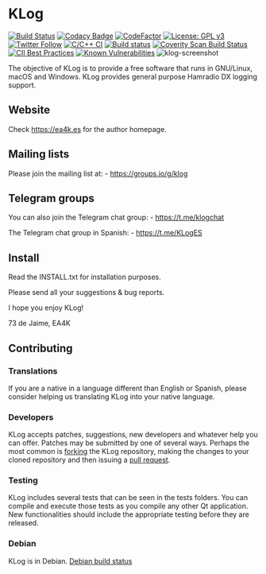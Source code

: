 # KLog
[![Build Status](https://app.travis-ci.com/ea4k/klog.svg?branch=master)](https://travis-ci.com/github/ea4k/klog)
[![Codacy Badge](https://app.codacy.com/project/badge/Grade/127fac70ffe649438bd323caa61f7153)](https://www.codacy.com/gh/ea4k/klog/dashboard?utm_source=github.com&amp;utm_medium=referral&amp;utm_content=ea4k/klog&amp;utm_campaign=Badge_Grade)
[![CodeFactor](https://www.codefactor.io/repository/github/ea4k/klog/badge)](https://www.codefactor.io/repository/github/ea4k/klog)
[![License: GPL v3](https://img.shields.io/badge/License-GPLv3-blue.svg)](https://www.gnu.org/licenses/gpl-3.0)
<a href="https://twitter.com/_ea4k"><img src="https://img.shields.io/twitter/follow/_ea4k.svg?style=social&label=Follow" alt="Twitter Follow"/></a>
[![C/C++ CI](https://github.com/ea4k/klog/actions/workflows/c-cpp.yml/badge.svg)](https://github.com/ea4k/klog/actions/workflows/c-cpp.yml)
[![Build status](https://ci.appveyor.com/api/projects/status/4hfa3npj88v2reqs/branch/master?svg=true)](https://ci.appveyor.com/project/ea4k/klog/branch/master)
[![Coverity Scan Build Status](https://scan.coverity.com/projects/23857/badge.svg)](https://scan.coverity.com/projects/ea4k-klog)
[![CII Best Practices](https://bestpractices.coreinfrastructure.org/projects/5879/badge)](https://bestpractices.coreinfrastructure.org/projects/5879)
[![Known Vulnerabilities](https://snyk.io/test/github/ea4k/klog/badge.svg)](https://snyk.io/test/github/ea4k/klog)
![klog-screenshot](https://user-images.githubusercontent.com/29511627/103910279-f1009b80-5104-11eb-9b30-83e436528c56.png)


The objective of KLog is to provide a free software that runs in GNU/Linux, macOS and Windows.
KLog provides general purpose Hamradio DX logging support.


## Website
Check https://ea4k.es for the author homepage.

## Mailing lists

Please join the mailing list at:
    - <https://groups.io/g/klog>

## Telegram groups

You can also join the Telegram chat group:
    - <https://t.me/klogchat>

The Telegram chat group in Spanish:
    - <https://t.me/KLogES>

## Install
Read the INSTALL.txt for installation purposes.

Please send all your suggestions & bug reports.

I hope you enjoy KLog!

73 de Jaime, EA4K

## Contributing

### Translations

If you are a native in a language different than English or Spanish, please consider helping us translating KLog into your native language.

### Developers
KLog accepts patches, suggestions, new developers and whatever help you can offer.
Patches may be submitted by one of several ways. Perhaps the most common is [forking](https://help.github.com/search/?utf8=%E2%9C%93&q=forking) the KLog repository, making the changes to your cloned repository and then issuing a [pull request](https://help.github.com/search/?utf8=%E2%9C%93&q=pull+request).

### Testing
KLog includes several tests that can be seen in the tests folders.
You can compile and execute those tests as you compile any other Qt application.
New functionalities should include the appropriate testing before they are released.

### Debian
KLog is in Debian.
[Debian build status](https://buildd.debian.org/status/package.php?p=klog)

